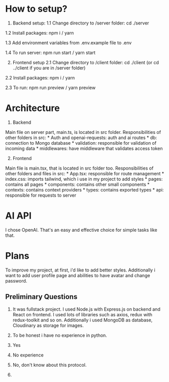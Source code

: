 # How to setup?

1. Backend setup:
  1.1 Change directory to /server folder:
    cd ./server

  1.2 Install packages: 
    npm i / yarn

  1.3 Add environment variables from .env.example file to .env

  1.4 To run server:
    npm run start / yarn start



2. Frontend setup 
  2.1 Change directory to /client folder:
    cd ./client (or cd ../client if you are in /server folder)

  2.2 Install packages: 
    npm i / yarn

  2.3 To run:
    npm run preview / yarn preview

# Architecture

1. Backend

  Main file on server part, main.ts, is located in src folder. 
  Responsibilities of other folders in src: 
    * Auth and openai-requests: auth and ai routes
    * db: connection to Mongo database
    * validation: responsible for validation of incoming data
    * middlewares: have middleware that validates access token

2. Frontend 

  Main file is main.tsx, that is located in src folder too.
  Responsibilities of other folders and files in src: 
    * App.tsx: responsible for route management
    * index.css: imports tailwind, which i use in my project to add styles
    * pages: contains all pages
    * components: contains other small components
    * contexts: contains context providers
    * types: contains exported types
    * api: responsible for requests to server

# AI API 

I chose OpenAI. That's an easy and effective choice for simple tasks like that.

# Plans 

To improve my project, at first, i'd like to add better styles. Additionally i want to add  user profile page and abilities to have avatar and change password.  



## Preliminary Questions

  1. It was fullstack project. I used Node.js with Express.js on backend and React on frontend. I used lots of libraries such as axios, redux with redux-toolkit and so on. Additionally i used MongoDB as database, Cloudinary as storage for images.

  2. To be honest i have no experience in python.

  3. Yes

  4. No experience

  5. No, don't know about this protocol.

  6. 